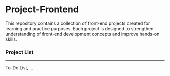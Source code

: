 # Project-Frontend
This repository contains a collection of front-end projects created for learning and practice purposes. Each project is designed to strengthen understanding of front-end development concepts and improve hands-on skills.

### Project List
---
To-Do List, ...
